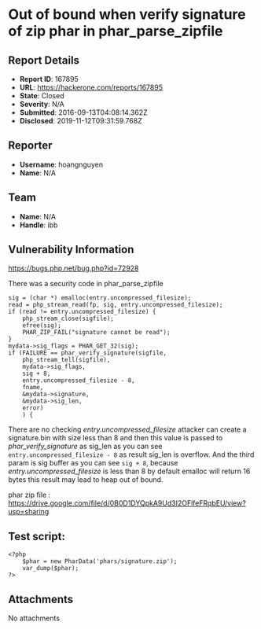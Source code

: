 # Out of bound when verify signature of zip phar in phar_parse_zipfile

## Report Details
- **Report ID**: 167895
- **URL**: https://hackerone.com/reports/167895
- **State**: Closed
- **Severity**: N/A
- **Submitted**: 2016-09-13T04:08:14.362Z
- **Disclosed**: 2019-11-12T09:31:59.768Z

## Reporter
- **Username**: hoangnguyen
- **Name**: N/A

## Team
- **Name**: N/A
- **Handle**: ibb

## Vulnerability Information
https://bugs.php.net/bug.php?id=72928

There was a security code in phar_parse_zipfile
```
sig = (char *) emalloc(entry.uncompressed_filesize);
read = php_stream_read(fp, sig, entry.uncompressed_filesize);
if (read != entry.uncompressed_filesize) {
	php_stream_close(sigfile);
	efree(sig);
	PHAR_ZIP_FAIL("signature cannot be read");
}
mydata->sig_flags = PHAR_GET_32(sig);
if (FAILURE == phar_verify_signature(sigfile,
	php_stream_tell(sigfile),
	mydata->sig_flags,
	sig + 8,
	entry.uncompressed_filesize - 8,
	fname,
	&mydata->signature,
	&mydata->sig_len,
	error)
	) {
```
There are no checking *entry.uncompressed_filesize* attacker can create a signature.bin with size less than 8 and then this value is passed to *phar_verify_signature* as sig_len as you can see `entry.uncompressed_filesize - 8` as result sig_len is overflow.
And the third param is sig buffer as you can see `sig + 8`, because *entry.uncompressed_filesize* is less than 8 by default emalloc will return 16 bytes this result may lead to heap out of bound.

phar zip file : https://drive.google.com/file/d/0B0D1DYQpkA9Ud3I2OFlfeFRqbEU/view?usp=sharing

Test script:
---------------
```
<?php
	$phar = new PharData('phars/signature.zip');
	var_dump($phar);
?>
```

## Attachments
No attachments
